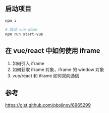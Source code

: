 ## 启动项目
```bash
npm i

# 启动 vue demo
npm run start-vue 
``` 

## 在 vue/react 中如何使用 iframe  
1. 如何引入 iframe
2. 如何获取 iframe 对象，iframe 的 window 对象
3. vue/react 和 iframe 如何双向通信

## 参考
https://gist.github.com/pbojinov/8965299